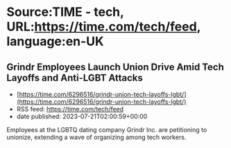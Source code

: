 # Source:TIME - tech, URL:https://time.com/tech/feed, language:en-UK

## Grindr Employees Launch Union Drive Amid Tech Layoffs and Anti-LGBT Attacks
 - [https://time.com/6296516/grindr-union-tech-layoffs-lgbt/](https://time.com/6296516/grindr-union-tech-layoffs-lgbt/)
 - RSS feed: https://time.com/tech/feed
 - date published: 2023-07-21T02:00:59+00:00

Employees at the LGBTQ dating company Grindr Inc. are petitioning to unionize, extending a wave of organizing among tech workers.

